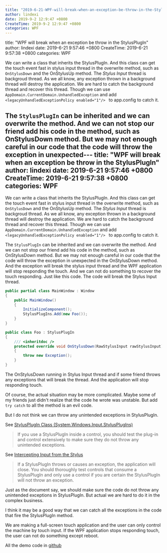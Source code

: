 ```yaml
---
title: "2019-6-21-WPF-will-break-when-an-exception-be-throw-in-the-StylusPlugIn"
author: lindexi
date: 2019-9-2 12:9:47 +0800
CreateTime: 2019-9-2 12:9:47 +0800
categories: WPF
---
```


title: "WPF will break when an exception be throw in the StylusPlugIn"
author: lindexi
date: 2019-6-21 9:57:46 +0800
CreateTime: 2019-6-21 9:57:38 +0800
categories: WPF

<!--more-->




<!--more-->


<!-- csdn -->

We can write a class that inherits the StylusPlugIn. And this class can get the touch event fast in stylus input thread in the overwrite method, such as `OnStylusDown` and the OnStylusUp method. The *Stylus Input* thread is backgroud thread. As we all know, any exception thrown in a background thread will destroy the application. We are hard to catch the background thread and recover this thread. Though we can use `AppDomain.CurrentDomain.UnhandledException` and add `<legacyUnhandledExceptionPolicy enabled="1"/> ` to app.config to catch it. 

The `StylusPlugIn` can be inherited and we can overwrite the method. And we can not stop our friend add his code in the method, such as OnStylusDown method. But we may not enough careful in our code that the code will throw the exception in unexpected---
title: "WPF will break when an exception be throw in the StylusPlugIn"
author: lindexi
date: 2019-6-21 9:57:46 +0800
CreateTime: 2019-6-21 9:57:38 +0800
categories: WPF
---


<!--more-->


<!-- csdn -->

We can write a class that inherits the StylusPlugIn. And this class can get the touch event fast in stylus input thread in the overwrite method, such as `OnStylusDown` and the OnStylusUp method. The *Stylus Input* thread is backgroud thread. As we all know, any exception thrown in a background thread will destroy the application. We are hard to catch the background thread and recover this thread. Though we can use `AppDomain.CurrentDomain.UnhandledException` and add `<legacyUnhandledExceptionPolicy enabled="1"/> ` to app.config to catch it. 

The `StylusPlugIn` can be inherited and we can overwrite the method. And we can not stop our friend add his code in the method, such as OnStylusDown method. But we may not enough careful in our code that the code will throw the exception in unexpected in the OnStylusDown method. And the exception will break the stylus input thread and the WPF application will stop responding the touch. And we can not do something to recover the touch responding. Just like this code. The code will break the Stylus Input thread.

```csharp
public partial class MainWindow : Window
{
    public MainWindow()
    {
        InitializeComponent();
        StylusPlugIns.Add(new Foo());
    }
}

public class Foo : StylusPlugIn
{
    /// <inheritdoc />
    protected override void OnStylusDown(RawStylusInput rawStylusInput)
    {
        throw new Exception();
    }
}
```

The OnStylusDown running in Stylus Input thread and if some friend throws any exceptions that will break the thread. And the application will stop responding touch. 

Of course, the actual situation may be more complicated. Maybe some of my friends just didn't realize that the code he wrote was unstable. But add `try catch` to all the method is an evil code.

But I do not think we can throw any unintended exceptions in StylusPlugIn.

See [StylusPlugIn Class (System.Windows.Input.StylusPlugIns)](https://docs.microsoft.com/en-us/dotnet/api/system.windows.input.stylusplugins.stylusplugin?view=netframework-4.8 )

> If you use a StylusPlugIn inside a control, you should test the plug-in and control extensively to make sure they do not throw any unintended exceptions.

See [Intercepting Input from the Stylus](https://msdn.microsoft.com/en-us/data/ms749105(v=vs.80) )

> If a StylusPlugIn throws or causes an exception, the application will close. You should thoroughly test controls that consume a StylusPlugIn and only use a control if you are certain the StylusPlugIn will not throw an exception.

Just as the document say, we should make sure the code do not throw any unintended exceptions in StylusPlugIn. But actual we are hard to do it in the complex business.

I think it may be a good way that we can catch all the exceptions in the code that fire the StylusPlugIn method.

We are making a full-screen touch application and the user can only control the machine by touch input. If the WPF application stops responding touch, the user can not do something except reboot. 

All the demo code in [github](https://github.com/lindexi/lindexi_gd/tree/4f1cda37f1a6eb4fc88fa404b104cbf9b29b365e/KihemjaibeaNafebahearjece)

